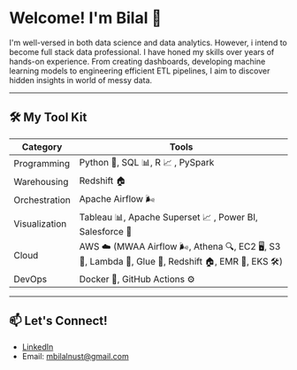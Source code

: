 # Welcome! I'm Bilal 👋

I'm well-versed in both data science and data analytics. However, i intend to become full stack data professional. I have honed my skills over years of hands-on experience. From creating dashboards, developing machine learning models to engineering efficient ETL pipelines, I aim to discover hidden insights in world of messy data.

---

## 🛠️ My Tool Kit

| Category           | Tools                                                                 |
|--------------------|----------------------------------------------------------------------|
| Programming        | Python 🐍, SQL 📊, R 📈 , PySpark                                      |
| Warehousing        | Redshift 🏠                                                |
| Orchestration      | Apache Airflow 🌬️                                    |
| Visualization      | Tableau 📊, Apache Superset 📈 , Power BI, Salesforce 💼                  |
| Cloud              | AWS ☁️ (MWAA Airflow 🌬️, Athena 🔍, EC2 🖥️, S3 📂, Lambda 🔄, Glue 🧩, Redshift 🏠, EMR 🚀, EKS 🛠️) |
| DevOps             | Docker 🐳, GitHub Actions ⚙️                                      |

---

## 📫 Let's Connect!
- [LinkedIn](https://www.linkedin.com/in/m-bilal/)
- Email: mbilalnust@gmail.com
